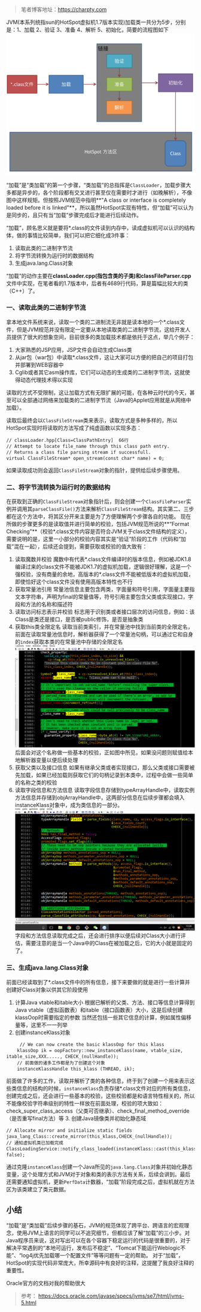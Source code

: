 > 笔者博客地址：https://charpty.com

JVM(本系列统指sun的HotSpot虚拟机1.7版本实现)加载类一共分为5步，分别是：1、加载 2、验证 3、准备 4、解析 5、初始化，简要的流程图如下
![类加载简述](/images/jvm/classloading/load/classloading_steps_simple_description.png)

“加载”是“类加载”的第一个步骤，“类加载”的总指挥是```ClassLoader```，加载步骤大多都是异步的，各个阶段都有交叉进行甚至仅在需要时才进行（如晚解析），不像图中这样规矩。但按照JVM规范中指明**"A class or interface is completely loaded before it is linked"**，所以虽然HotSpot实现有特性，但“加载”可以认为是同步的，且只有当“加载”步骤完成后才能进行后续动作。

“加载”，顾名思义就是要将*.class的文件读到内存中，读成虚拟机可以认识的结构体，做的事情比较简单，我们可以把它细化成3件事：

 1. 读取此类的二进制字节流
 2. 将字节流转换为运行时的数据结构
 3. 生成java.lang.Class对象

“加载”的动作主要在**classLoader.cpp(指包含类的子类)**和**classFileParser.cpp**文件中实现，在笔者看的1.7版本中，后者有4689行代码，算是篇幅比较大的类（C++）了。

### 一、读取此类的二进制字节流
 拿本地文件系统来说，读取一个类的二进制流无非就是读本地的一个*.class文件，但是JVM规范并没有限定一定要从本地读取类的二进制字节流，这给开发人员提供了很大的想象空间，目前很多的类加载技术都是依托于这点，举几个例子：

 1. 大家熟悉的JSP应用，JSP文件会自动生成Class类
 2. 从jar包（war包）中读取*.class文件，这让大家可以方便的把自己的项目打包并部署到WEB容器中
 3. Cglib或者其它asm操作库，它们可以动态的生成类的二进制字节流，这就使得动态代理技术得以实现


读取的方式不受限制，这让加载方式有无限扩展的可能，在各种云时代的今天，甚至可以全部通过网络来加载类的二进制字节流（Java的Applet应用就是从网络中加载）。

读取后最终会以```ClassFileStream```类来表示，读取方式是多种多样的，所以HotSpot实现时将读取的方法写成了纯虚函数以实现多态：
```
// classLoader.hpp[Class=ClassPathEntry]  66行
// Attempt to locate file_name through this class path entry.
// Returns a class file parsing stream if successfull.
virtual ClassFileStream* open_stream(const char* name) = 0;
```
如果读取成功则会返回```ClassFileStream```对象的指针，提供给后续步骤使用。


### 二、将字节流转换为运行时的数据结构
在获取到正确的```ClassFileStream```对象指针后，则会创建一个```ClassFileParser```实例并调用其```parseClassFile()```方法来解析```ClassFileStream```结构。其实第二、三步都在这个方法中，将其区分开来主要是为了方便理解两个步骤各自的功能。
现在所做的步骤更多的是读取值并进行简单的校验，包括JVM规范所说的**“Format Checking”**（校验*.class文件内容是否符合JVM关于class文件结构的定义），需要说明的是，这里一小部分的校验内容其实是“验证”阶段的工作（代码和“加载”混在一起），后续还会提到，需要获取或校验的值大致有：

 1. 读取魔数并校验
 魔数中有代表*.class文件编译时的版本信息，例如被JDK1.8编译过来的class文件不能被JDK1.7的虚拟机加载，逻辑很好理解，这是一个强校验，没有商量的余地，高版本的*.class文件不能被低版本的虚拟机加载，即使恰好这个class文件没有使用高版本特性也不行
 2. 获取常量池引用
 常量池信息主要包含两类，字面量和符号引用，字面量主要指文本字符串，声明为final的常量值等，符号引用主要包含父类或实现接口，字段和方法的名称和描述符
 3. 读取访问标志表示并校验
标志用于识别类或者接口层次的访问信息，例如：该Class是类还是接口，是否被public修饰，是否是抽象类
 4. 获取this类全限定名
 读取当前类索引，并在常量池中找到当前类的全限定名，前面在读取常量池信息时，解析器获得了一个常量池句柄，可以通过它和自身的```index```获取本类的在常量池中存储的全限定名
![获取常量池句柄](/images/jvm/classloading/load/get_current_class_index.png)
后面会对这个名称做一些基本的校验，正如图中所见，如果没问题则赋值给本地解析器变量以便后续处理
 5. 获取父类以及接口信息
 如果有继承父类或者实现接口，那么父类或接口需要被先加载，如果已经加载则获取它们的句柄记录到本类中，过程中会做一些简单的名称之类的校验
 6. 读取字段信息和方法信息
 读取字段信息存储到typeArrayHandle中，读取实例方法信息并存储到objArrayHandle中，这两部分信息在后续步骤都会填入instanceKlass对象中，成为类信息的一部分。
![读取字段和方法信息](/images/jvm/classloading/load/parse_field_and_method.png)
 字段和方法信息读取完成之后，还会进行排序以便后续对Class大小进行评估，需要注意的是当一个Java中的Class在被加载之后，它的大小就是固定的了。

### 三、生成java.lang.Class对象
前面已经读取到了*.class文件中的所有信息，接下来要做的就是进行一些计算并创建好Class对象以供其它阶段使用

 1. 计算Java vtable和itable大小
 根据已解析的父类、方法、接口等信息计算得到Java vtable（虚拟函数表）和itable（接口函数表）大小，这是后续创建klassOop时需要指定的参数
 当然还包括一些其它信息的计算，例如属性偏移量等，这里不一一列举
 2. 创建instanceKlass对象
```
     // We can now create the basic klassOop for this klass
    klassOop ik = oopFactory::new_instanceKlass(name, vtable_size, itable_size,XXX....., CHECK_(nullHandle));
    // 前面做的诸多工作都是为了创建这个对象
    instanceKlassHandle this_klass (THREAD, ik);
```
前面做了许多的工作，读取并解析了类的各种信息，终于到了创建一个用来表示这些类信息的结构的时候，```instanceKlass```负责存储*.class文件对应的所有类信息，创建完成之后，还会进行一些基本的校验，这些校验都是和语言特性相关的，所以不能像校验字符串级别的特性一样放在前面处理，校验的项大致如：check_super_class_access（父类可否继承）、check_final_method_override（是否重写final方法）等
 3. 创建Java镜像类并初始化静态域
```
// Allocate mirror and initialize static fields
java_lang_Class::create_mirror(this_klass,CHECK_(nullHandle));
// 通知虚拟机类已加载完成
ClassLoadingService::notify_class_loaded(instanceKlass::cast(this_klass()), false);
```
通过克隆```instanceKlass```创建一个Java所见的```java.lang.Class```对象并初始化静态变量，这个处理方式和JVM对于对象和类的表示方法有关系，后续会讲到。最后还需要通知虚拟机，更新```PerfData```计数器，“加载”阶段完成之后，虚拟机就在方法区为该类建立了类元数据。

## 小结
“加载”是“类加载”后续步骤的基石，JVM的规范体现了跨平台、跨语言的宏观理念，使用JVM上语言的同学可以不追究细节，但都应该了解“加载”的三小步。对Java程序员来说，这对写出可以在各个容器下稳定运行的代码是很重要的，对于解决平常遇到的“本地可运行，发布后不稳定”、“Tomcat下能运行Weblogic不能”、“log4j优先加载哪一个配置文件”等等问题有一定的帮助。
对于“加载”，HotSpot的实现代码非常庞大，所幸源码中有良好的注释，这提醒了我良好注释的重要性。


Oracle官方的文档对我的帮助很大
>参考： https://docs.oracle.com/javase/specs/jvms/se7/html/jvms-5.html
